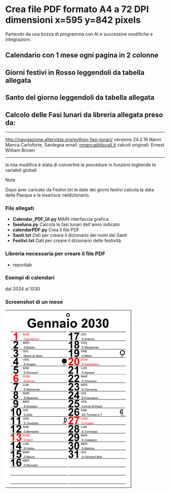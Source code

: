 # Crea file PDF formato A4 a 72 DPI dimensioni x=595 y=842 pixels

Partendo da una bozza di programma con AI e successive modifiche e integrazioni.

## Calendario con 1 mese ogni pagina in 2 colonne

## Giorni festivi in Rosso leggendoli da tabella allegata

## Santo del giorno leggendoli da tabella allegata

## Calcolo delle Fasi lunari da libreria allegata preso da:
_____________________________________________________________________
http://navigazione.altervista.org/python-fasi-lunari/
versione 24.2.19
Nanni Manca
Carloforte, Sardegna
email: nmanca@tiscali.it
calcoli originali: Ernest William Brown
__________________________________________________________
la mia modifica è stata di convertire le procedure in funzioni  togliendo le variabili globali

> [!NOTE]
Dopo aver caricato da Festivi.txt le date dei giorni festivi calcola la data della Pasqua e la inserisce neldizionario.

### File allegati
- **Calendar_PDF_UI.py**  MAIN interfaccia grafica 
- **faseluna.py**  Calcola le fasi lunari dell'anno indicato          
- **calendarPDF.py**  Crea il file PDF
- **Santi.txt**  Dati per creare il dizionario dei nomi dei Santi
- **Festivi.txt**  Dati per creare il dizionario delle festività

### Libreria necessaria per creare il file PDF
- reportlab

### Esempi di calendari 
dal 2024 al 1030
### Screenshot di un mese
![image CalendarioPDF](2030-gennaio.png)

